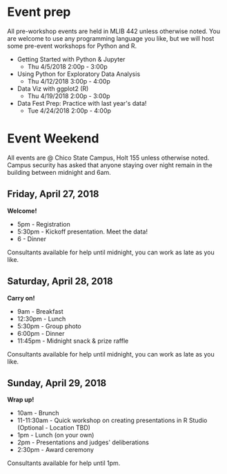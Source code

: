 # Event prep 
All pre-workshop events are held in MLIB 442 unless otherwise noted. 
You are welcome to use any programming language you like, but we will host some pre-event workshops for Python and R. 

* Getting Started with Python & Jupyter  
    - Thu 4/5/2018 2:00p - 3:00p    
* Using Python for Exploratory Data Analysis
    - Thu 4/12/2018 3:00p - 4:00p  
* Data Viz with ggplot2 (R)  
    - Thu 4/19/2018 2:00p - 3:00p 
* Data Fest Prep: Practice with last year's data!
    - Tue 4/24/2018 2:00p - 4:00p   

# Event Weekend 
All events are @ Chico State Campus, Holt 155 unless otherwise noted. 
Campus security has asked that anyone staying over night remain in the building between midnight and 6am. 

## Friday, April 27, 2018  
**Welcome!**  
 
* 5pm - Registration
* 5:30pm - Kickoff presentation. Meet the data!
* 6 - Dinner

Consultants available for help until midnight, you can work as late as you like.

## Saturday, April 28, 2018  
**Carry on!**  

* 9am - Breakfast    
* 12:30pm - Lunch    
* 5:30pm - Group photo    
* 6:00pm - Dinner    
* 11:45pm - Midnight snack & prize raffle    
  
Consultants available for help until midnight, you can work as late as you like.    
  
## Sunday, April 29, 2018  
**Wrap up!**  
 
* 10am - Brunch    
* 11-11:30am - Quick workshop on creating presentations in R Studio (Optional - Location TBD)   
* 1pm - Lunch (on your own)  
* 2pm - Presentations and judges' deliberations    
* 2:30pm - Award ceremony       


Consultants available for help until 1pm.      
